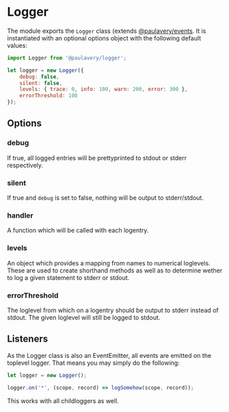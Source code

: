 # Logger
The module exports the `Logger` class (extends [@paulavery/events](https://paulavery.github.io/events/api/eventemitter/). It is instantiated with an optional options object with the following default values:

```js
import Logger from '@paulavery/logger';

let logger = new Logger({
	debug: false,
	silent: false,
	levels: { trace: 0, info: 100, warn: 200, error: 300 },
	errorThreshold: 100
});
```

## Options
### debug
If true, all logged entries will be prettyprinted to stdout or stderr respectively.

### silent
If true and `debug` is set to false, nothing will be output to stderr/stdout.

### handler
A function which will be called with each logentry.

### levels
An object which provides a mapping from names to numerical loglevels. These are used to create shorthand methods as well as to determine wether to log a given statement to stderr or stdout.

### errorThreshold
The loglevel from which on a logentry should be output to stderr instead of stdout. The given loglevel will still be logged to stdout.

## Listeners
As the Logger class is also an EventEmitter, all events are emitted on the toplevel logger.
That means you may simply do the following:

```js
let logger = new Logger();

logger.on('*', (scope, record) => logSomehow(scope, record));
```

This works with all childloggers as well.
